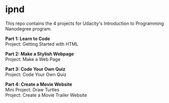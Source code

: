 # ipnd
This repo contains the 4 projects for Udacity's Introduction to Programming Nanodegree program.

<b>Part 1: Learn to Code</b>
<br>Project: Getting Started with HTML

<b>Part 2: Make a Stylish Webpage</b>
<br>Project: Make a Web Page

<b>Part 3: Code Your Own Quiz</b>
<br>Project: Code Your Own Quiz

<b>Part 4: Create a Movie Website</b>
<br>Mini Project: Draw Turtles
<br>Project: Create a Movie Trailer Website
